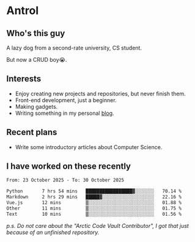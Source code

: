 # Antrol

## Who's this guy

A lazy dog from a second-rate university, CS student.

But now a CRUD boy😭.

## Interests

* Enjoy creating new projects and repositories, but never finish them.
* Front-end development, just a beginner.
* Making gadgets.
* Writing something in my personal [blog](https://blog.antrol.xyz/).

## Recent plans

* Write some introductory articles about Computer Science.

<!--
* Try to develop a website for [Anime4KCPP](https://github.com/TianZerL/Anime4KCPP).
* Develop a Markdown renderer which user can customize its css, of course it is GUI-based.~~(If I could finish  it before getting bored)~~
* Work with my [teammates](https://github.com/SWJTU-Lazy-Dogs).
* Find something interests me, as a hobby after finishing my ~~boring~~ homework.
-->

## I have worked on these recently

<!--START_SECTION:waka-->

```txt
From: 23 October 2025 - To: 30 October 2025

Python       7 hrs 54 mins   █████████████████▓░░░░░░░   70.14 %
Markdown     2 hrs 29 mins   █████▓░░░░░░░░░░░░░░░░░░░   22.16 %
Vue.js       12 mins         ▒░░░░░░░░░░░░░░░░░░░░░░░░   01.88 %
Other        11 mins         ▒░░░░░░░░░░░░░░░░░░░░░░░░   01.75 %
Text         10 mins         ▒░░░░░░░░░░░░░░░░░░░░░░░░   01.56 %
```

<!--END_SECTION:waka-->

*p.s.  Do not care about the "Arctic Code Vault Contributor", I got that just because of an unfinished repository.*

<!--
**qzmlgfj/qzmlgfj** is a ✨ _special_ ✨ repository because its `README.md` (this file) appears on your GitHub profile.

Here are some ideas to get you started:

- 🔭 I’m currently working on ...
- 🌱 I’m currently learning ...
- 👯 I’m looking to collaborate on ...
- 🤔 I’m looking for help with ...
- 💬 Ask me about ...
- 📫 How to reach me: ...
- 😄 Pronouns: ...
- ⚡ Fun fact: ...
-->
